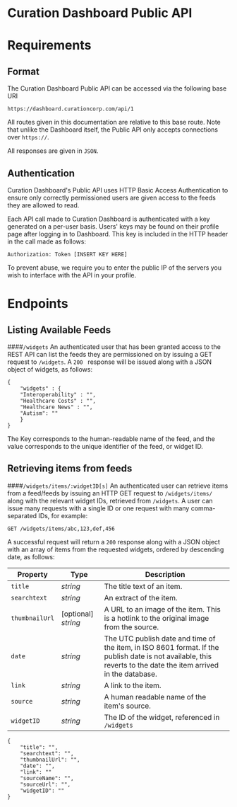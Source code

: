Curation Dashboard Public API
======
Requirements
======
Format
---
The Curation Dashboard Public API can be accessed via the following base URI

`https://dashboard.curationcorp.com/api/1`

All routes given in this documentation are relative to this base route. Note that unlike the Dashboard itself, the Public API only accepts connections over `https://`. 

All responses are given in `JSON`. 

Authentication
----
Curation Dashboard's Public API uses HTTP Basic Access Authentication to ensure only correctly permissioned users are given access to the feeds they are allowed to read. 

Each API call made to Curation Dashboard is authenticated with a key generated on a per-user basis. Users' keys may be found on their profile page after logging in to Dashboard. 
This key is included in the HTTP header in the call made as follows: 

```Authorization: Token [INSERT KEY HERE]```

To prevent abuse, we require you to enter the public IP of the servers you wish to interface with the API in your profile. 

Endpoints
=====

Listing Available Feeds
----
####`/widgets`
An authenticated user that has been granted access to the REST API can list the feeds they are permissioned on by issuing a GET request to `/widgets`.  A `200 ` response will be issued along with a JSON object of widgets, as follows: 
```
{
	"widgets" : {
	"Interoperability" : "",
	"Healthcare Costs" : "", 
	"Healthcare News" : "", 
	"Autism": ""
	}
}
```
The Key corresponds to the human-readable name of the feed, and the value corresponds to the unique identifier of the feed, or widget ID. 

Retrieving items from feeds
----
####`/widgets/items/:widgetID[s]`
An authenticated user can retrieve items from a feed/feeds by issuing an HTTP GET request to `/widgets/items/` along with the relevant widget IDs, retrieved from `/widgets`. A user can issue many requests with a single ID or one request with many comma-separated IDs, for example: 
   
	GET /widgets/items/abc,123,def,456

A successful request will return a `200` response along with a JSON object with an array of items from the requested widgets, ordered by descending date, as follows: 

|Property | Type | Description |
|--------------|------|------------|
|`title` | *string* |The title text of an item.|
|`searchtext` | *string* | An extract of the item.|
|`thumbnailUrl`| [optional] *string* | A URL to an image of the item. This is a hotlink to the original image from the source. |
|`date` | *string* | The UTC publish date and time of the item, in ISO 8601 format. If the publish date is not available, this reverts to the date the item arrived in the database.  |
|`link` | *string* | A link to the item. |
|`source`| *string* | A human readable name of the item's source.|
|`widgetID` | *string* | The ID of the widget, referenced in `/widgets` |

```
{
	"title": "", 
	"searchtext": "", 
	"thumbnailUrl": "",
	"date": "",
	"link": ""
	"sourceName": "", 
	"sourceUrl": "", 
	"widgetID": "" 
}
```







